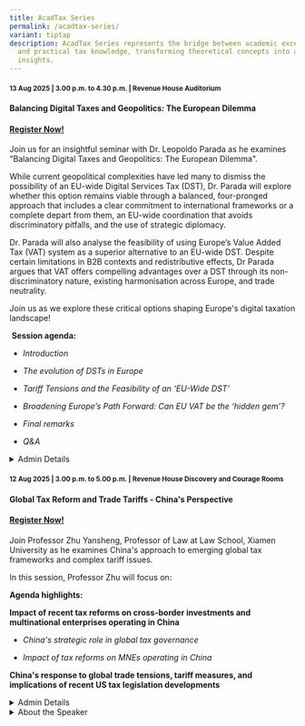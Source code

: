 ```yaml
---
title: AcadTax Series
permalink: /acadtax-series/
variant: tiptap
description: AcadTax Series represents the bridge between academic excellence
  and practical tax knowledge, transforming theoretical concepts into actionable
  insights.
---
```

<h4><strong><sub>13 Aug 2025 | 3.00 p.m. to 4.30 p.m. | Revenue House Auditorium</sub></strong></h4>
<h4><strong>Balancing Digital Taxes and Geopolitics: The European Dilemma</strong></h4>
<h4><a href="https://form.gov.sg/68752bf15e644e91cd41591c" rel="noopener nofollow" target="_blank"><u>Register Now!</u></a></h4>
<p></p>
<p></p>
<p>Join us for an insightful seminar with Dr. Leopoldo Parada as he examines
"Balancing Digital Taxes and Geopolitics: The European Dilemma".</p>
<p>While current geopolitical complexities have led many to dismiss the possibility
of an EU-wide Digital Services Tax (DST), Dr. Parada will explore whether
this option remains viable through a balanced, four-pronged approach that
includes a clear commitment to international frameworks or a complete depart
from them, an EU-wide coordination that avoids discriminatory pitfalls,
and the use of strategic diplomacy.</p>
<p>Dr. Parada will also analyse the feasibility of using Europe’s Value Added
Tax (VAT) system as a superior alternative to an EU-wide DST. Despite certain
limitations in B2B contexts and redistributive effects, Dr Parada argues
that VAT offers compelling advantages over a DST through its non-discriminatory
nature, existing harmonisation across Europe, and trade neutrality.</p>
<p>Join us as we explore these critical options shaping Europe's digital
taxation landscape!</p>
<p>&nbsp;<strong>Session agenda:</strong>
</p>
<ul data-tight="true" class="tight">
<li>
<p><em>Introduction</em>
</p>
</li>
<li>
<p><em>The evolution of DSTs in Europe</em>
</p>
</li>
<li>
<p><em>Tariff Tensions and the Feasibility of an ‘EU-Wide DST’</em>
</p>
</li>
<li>
<p><em>Broadening Europe’s Path Forward: Can EU VAT be the ‘hidden gem’?</em>
</p>
</li>
<li>
<p><em>Final remarks</em>
</p>
</li>
<li>
<p><em>Q&amp;A</em>
</p>
</li>
</ul>
<div data-type="detailGroup" class="isomer-accordion-group isomer-accordion isomer-accordion-white">
<details class="isomer-details">
<summary>Admin Details</summary>
<div data-type="detailsContent" class="isomer-details-content">
<p></p>
</div>
</details>
</div>
<p></p>
<h4><strong><sub>12 Aug 2025 | 3.00 p.m. to 5.00 p.m. | Revenue House Discovery and Courage Rooms</sub></strong></h4>
<h4><strong>Global Tax Reform and Trade Tariffs - China's Perspective</strong></h4>
<h4><a href="https://form.gov.sg/68761caed3df5682c99a16d5" rel="noopener nofollow" target="_blank"><u>Register Now!</u></a></h4>
<p>Join Professor Zhu Yansheng, Professor of Law at Law School, Xiamen University
as he examines China's approach to emerging global tax frameworks and complex
tariff issues.</p>
<p>In this session, Professor Zhu will focus on:</p>
<p><strong>Agenda highlights:</strong>
</p>
<p><strong>Impact of recent tax reforms on cross-border investments and multinational enterprises operating in China</strong>
</p>
<ul data-tight="true" class="tight">
<li>
<p><em>China's strategic role in global tax governance</em>
</p>
</li>
<li>
<p><em>Impact of tax reforms on MNEs operating in China</em>
</p>
</li>
</ul>
<p><strong>China's response to global trade tensions, tariff measures, and implications of recent US tax legislation developments</strong>
</p>
<div data-type="detailGroup" class="isomer-accordion-group isomer-accordion isomer-accordion-white">
<details class="isomer-details">
<summary>Admin Details</summary>
<div data-type="detailsContent" class="isomer-details-content">
<p></p>
<p>Date and Time: 12 Aug 25, 3.00pm to 5.00pm</p>
<p>Fee: $109 (incl GST)</p>
<p>Venue: Revenue House Discovery and Courage Rooms</p>
<p>Refreshment will be provided</p>
</div>
</details>
</div>
<div data-type="detailGroup" class="isomer-accordion-group isomer-accordion isomer-accordion-white">
<details class="isomer-details">
<summary>About the Speaker</summary>
<div data-type="detailsContent" class="isomer-details-content">
<p></p>
<p></p>
</div>
</details>
</div>
<p></p>